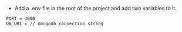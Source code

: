 - Add a .env file in the root of the project and add two variables to it.
```
PORT = 4000
DB_URI = // mongodb connection string
```
